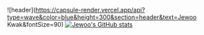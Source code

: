 ![header](https://capsule-render.vercel.app/api?type=wave&color=blue&height=300&section=header&text=Jewoo Kwak&fontSize=90)
[![Jewoo's GitHub stats](https://github-readme-stats.vercel.app/api?username=jewookwak)](https://github.com/jewookwak/github-readme-stats)
